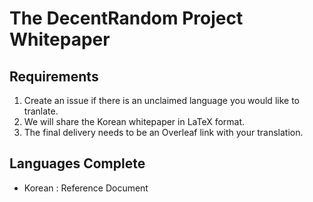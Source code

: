 # The DecentRandom Project Whitepaper

## Requirements

1. Create an issue if there is an unclaimed language you would like to tranlate.
2. We will share the Korean whitepaper in LaTeX format.
3. The final delivery needs to be an Overleaf link with your translation.

## Languages Complete

- Korean : Reference Document